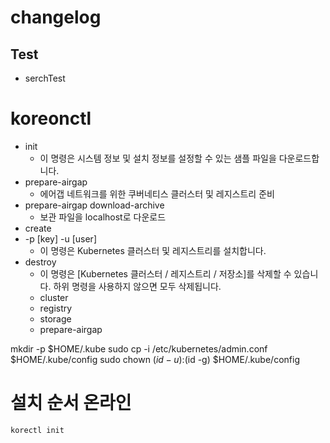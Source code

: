 # changelog

## Test

- serchTest

# koreonctl

- init
  - 이 명령은 시스템 정보 및 설치 정보를 설정할 수 있는 샘플 파일을 다운로드합니다.
- prepare-airgap
  - 에어갭 네트워크를 위한 쿠버네티스 클러스터 및 레지스트리 준비
- prepare-airgap download-archive
  - 보관 파일을 localhost로 다운로드
- create
- -p [key] -u [user]
  - 이 명령은 Kubernetes 클러스터 및 레지스트리를 설치합니다.
- destroy
  - 이 명령은 [Kubernetes 클러스터 / 레지스트리 / 저장소]를 삭제할 수 있습니다. 하위 명령을 사용하지 않으면 모두 삭제됩니다.
  - cluster
  - registry
  - storage
  - prepare-airgap

mkdir -p $HOME/.kube
sudo cp -i /etc/kubernetes/admin.conf $HOME/.kube/config
sudo chown $(id -u):$(id -g) $HOME/.kube/config

# 설치 순서 온라인

```bash
korectl init

```